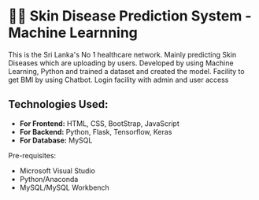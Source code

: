 # 👨‍⚕️ Skin Disease Prediction System - Machine Learnning

This is the Sri Lanka's No 1 healthcare network. Mainly predicting Skin Diseases which are uploading by  users.  Developed by using Machine Learning, Python and trained a dataset and created the model. Facility to get BMI by using Chatbot. Login facility with admin and user access

## Technologies Used:

- **For Frontend:** HTML, CSS, BootStrap, JavaScript
- **For Backend:** Python, Flask, Tensorflow, Keras
- **For Database:** MySQL
 
Pre-requisites:
- Microsoft Visual Studio
- Python/Anaconda
- MySQL/MySQL Workbench
